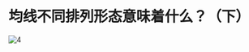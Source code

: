 # 均线不同排列形态意味着什么？（下）

![4](https://apicdn.app.gtja.com/baishitong/ZXZX/202203/fwb_images/95bed97f923b4ca1ace9652b05a6ca32.jpg)
